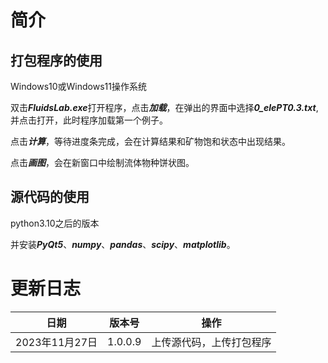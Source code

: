 # 简介
## 打包程序的使用
  
  Windows10或Windows11操作系统
  
  双击***FluidsLab.exe***打开程序，点击***加载***，在弹出的界面中选择***0_elePT0.3.txt***,并点击打开，此时程序加载第一个例子。
  
  点击***计算***，等待进度条完成，会在计算结果和矿物饱和状态中出现结果。
  
  点击***画图***，会在新窗口中绘制流体物种饼状图。

## 源代码的使用

  python3.10之后的版本

  并安装***PyQt5***、***numpy***、***pandas***、***scipy***、***matplotlib***。


# 更新日志
|日期|版本号|操作|
|---|---|---|
|2023年11月27日 | 1.0.0.9 | 上传源代码，上传打包程序|
